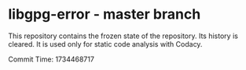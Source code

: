 # libgpg-error - master branch

This repository contains the frozen state of the repository.
Its history is cleared. It is used only for static code
analysis with Codacy.

Commit Time: 1734468717